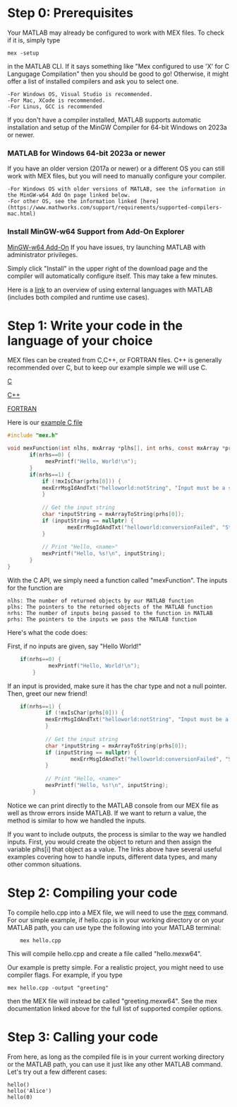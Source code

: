 # Step 0: Prerequisites
Your MATLAB may already be configured to work with MEX files. To check if it is, simply type

```
mex -setup
```

in the MATLAB CLI. If it says something like "Mex configured to use 'X' for C Langugage Compilation" then you should be good to go! Otherwise, it might offer a list of installed compilers and ask you to select one. 

	-For Windows OS, Visual Studio is recommended. 
	-For Mac, XCode is recommended. 
	-For Linus, GCC is recommended

If you don't have a compiler installed, MATLAB supports automatic installation and setup of the MinGW Compiler for 64-bit Windows on 2023a or newer.

### MATLAB for Windows 64-bit 2023a or newer
If you have an older version (2017a or newer) or a different OS you can still work with MEX files, but you will need to manually configure your compiler.

	-For Windows OS with older versions of MATLAB, see the information in the MinGW-w64 Add On page linked below.
	-For other OS, see the information linked [here](https://www.mathworks.com/support/requirements/supported-compilers-mac.html)

### Install MinGW-w64 Support from Add-On Explorer
[MinGW-w64 Add-On](https://www.mathworks.com/matlabcentral/fileexchange/52848-matlab-support-for-mingw-w64-c-c-fortran-compiler?s_tid=srchtitle_support_results_1_mingw64)
If you have issues, try launching MATLAB with administrator privileges.

Simply click "Install" in the upper right of the download page and the compiler will automatically configure itself. This may take a few minutes.

Here is a [link](https://www.mathworks.com/help/matlab/matlab_external/integrate-matlab-with-external-programming-languages-and-systems.html) to an overview of using external languages with MATLAB (includes both compiled and runtime use cases).


# Step 1: Write your code in the language of your choice

MEX files can be created from C,C++, or FORTRAN files. C++ is generally recommended over C, but to keep our example simple we will use C.

[C](https://www.mathworks.com/help/matlab/cc-mx-matrix-library.html)

[C++](https://www.mathworks.com/help/matlab/cpp-mex-file-applications.html)

[FORTRAN](https://www.mathworks.com/help/matlab/call-mex-fortran.html)

Here is our [example C file](./hello.cpp)

 ```c
#include "mex.h"

void mexFunction(int nlhs, mxArray *plhs[], int nrhs, const mxArray *prhs[]) {
    	if(nrhs==0) {
        	 mexPrintf("Hello, World!\n");
    	}
	    if(nrhs==1) {
       		if (!mxIsChar(prhs[0])) {
	        mexErrMsgIdAndTxt("helloworld:notString", "Input must be a string.");
       		}
    
        	// Get the input string
        	char *inputString = mxArrayToString(prhs[0]);
        	if (inputString == nullptr) {
            		mexErrMsgIdAndTxt("helloworld:conversionFailed", "String conversion failed.");
        	}
    
        	// Print "Hello, <name>"
        	mexPrintf("Hello, %s!\n", inputString);
    	}
}

```

With the C API, we simply need a function called "mexFunction". The inputs for the function are

	nlhs: The number of returned objects by our MATLAB function
	plhs: The pointers to the returned objects of the MATLAB function
	nrhs: The number of inputs being passed to the function in MATLAB
	prhs: The pointers to the inputs we pass the MATLAB function

Here's what the code does:

First, if no inputs are given, say "Hello World!"


```c
	if(nrhs==0) {
        	 mexPrintf("Hello, World!\n");
    	}
```

If an input is provided, make sure it has the char type and not a null pointer. Then, greet our new friend!

```c
	if(nrhs==1) {
       		if (!mxIsChar(prhs[0])) {
	        mexErrMsgIdAndTxt("helloworld:notString", "Input must be a string.");
       		}
    
        	// Get the input string
        	char *inputString = mxArrayToString(prhs[0]);
        	if (inputString == nullptr) {
            		mexErrMsgIdAndTxt("helloworld:conversionFailed", "String conversion failed.");
        	}
    
        	// Print "Hello, <name>"
        	mexPrintf("Hello, %s!\n", inputString);
    	}

```


Notice we can print directly to the MATLAB console from our MEX file as well as throw errors inside MATLAB. If we want to return a value, the method is similar to how we handled the inputs.

If you want to include outputs, the process is similar to the way we handled inputs. First, you would create the object to return and then assign the variable plhs[i] that object as a value. The links above have several useful examples covering how to handle inputs, different data types, and many other common situations.

# Step 2: Compiling your code
To compile hello.cpp into a MEX file, we will need to use the [mex](https://www.mathworks.com/help/matlab/ref/mex.html?s_tid=srchtitle_site_search_1_mex) command. For our simple example, if hello.cpp is in your working directory or on your MATLAB path, you can use type the following into your MATLAB terminal: 

```
    mex hello.cpp
```
This will compile hello.cpp and create a file called "hello.mexw64". 

Our example is pretty simple. For a realistic project, you might need to use compiler flags. For example, if you type

```
mex hello.cpp -output "greeting"
```
then the MEX file will instead be called "greeting.mexw64". See the mex documentation linked above for the full list of supported compiler options.

# Step 3: Calling your code

From here, as long as the compiled file is in your current working directory or the MATLAB path, you can use it just like any other MATLAB command. Let's try out a few different cases:

```
hello()
hello('Alice')
hello(0)
```


